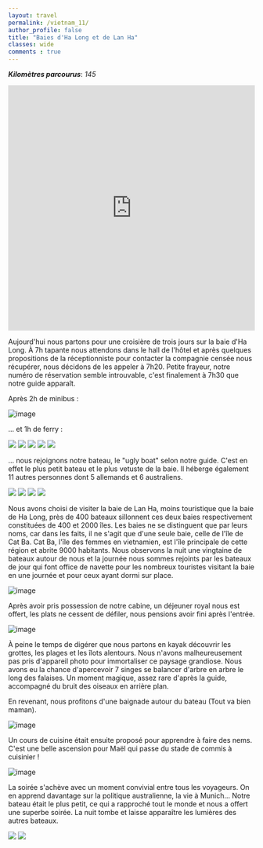 ```yaml
---
layout: travel
permalink: /vietnam_11/
author_profile: false
title: "Baies d'Ha Long et de Lan Ha"
classes: wide
comments : true
---
```


<!-- jQuery 1.8 or later, 33 KB -->
<script src="https://ajax.googleapis.com/ajax/libs/jquery/1.11.1/jquery.min.js"></script>

<!-- Fotorama from CDNJS, 19 KB -->
<link  href="https://cdnjs.cloudflare.com/ajax/libs/fotorama/4.6.4/fotorama.css" rel="stylesheet">
<script src="https://cdnjs.cloudflare.com/ajax/libs/fotorama/4.6.4/fotorama.js"></script>

***Kilomètres parcourus***: *145*

<iframe src="https://www.google.com/maps/d/u/0/embed?mid=1gfHe83aX5urnZyVSxHcRVRzSmYFY8UM4" width="100%" height="500" frameBorder="0"></iframe>

<br>

Aujourd'hui nous partons pour une croisière de trois jours sur la baie d'Ha Long. À 7h tapante nous attendons dans le hall de l'hôtel et après quelques propositions de la réceptionniste pour contacter la compagnie censée nous récupérer, nous décidons de les appeler à 7h20. Petite frayeur, notre numéro de réservation semble introuvable, c'est finalement à 7h30 que notre guide apparaît. 

Après 2h de minibus :

![image](https://drive.google.com/uc?id=1cOAf_4v0u3ZRAJNHhDwv2oWQyBkRqwGO)

... et 1h de ferry :

<div class="fotorama">
  <img src="https://drive.google.com/uc?id=1_rF83estHxk32_LWdHPyZHiSdjE7U0Rn">
  <img src="https://drive.google.com/uc?id=1HhjPUAJGINC2jO8JYG7_WTT2b4hXkrzS">
  <img src="https://drive.google.com/uc?id=1-KDbNTxDdurZ9c8DRkCYhHicG4fnMF6h">
  <img src="https://drive.google.com/uc?id=1EV7KWWjM_Ldg6MOrDwqTWZsswXpksrJx">
  <img src="https://drive.google.com/uc?id=1-oSVTPDhTxLuobWcSGbgn1xLNJp2bRzs">
</div>

... nous rejoignons notre bateau, le "ugly boat" selon notre guide. C'est en effet le plus petit bateau et le plus vetuste de la baie. Il héberge également 11 autres personnes dont 5 allemands et 6 australiens. 

<div class="fotorama">
  <img src="https://drive.google.com/uc?id=1K5K3BAEN5m5vZdwWZkgIB_Cxiz6_XEPY">
  <img src="https://drive.google.com/uc?id=1vhyK7yXF55MGxdAy94_fM6Qf8e26TOmE">
  <img src="https://drive.google.com/uc?id=16ND0YBFy77CjufYyxmBSSAb9Ok6k1gTF">
  <img src="https://drive.google.com/uc?id=1aB0WcTMK-9PXFJellg7NvbUnBXVDs8yB">
</div>

Nous avons choisi de visiter la baie de Lan Ha, moins touristique que la baie de Ha Long, près de 400 bateaux sillonnent ces deux baies respectivement constituées de 400 et 2000 îles. Les baies ne se distinguent que par leurs noms, car dans les faits, il ne s'agit que d'une seule baie, celle de l'île de Cat Ba. Cat Ba, l'île des femmes en vietnamien, est l'île principale de cette région et abrite 9000 habitants. Nous observons la nuit une vingtaine de bateaux autour de nous et la journée nous sommes rejoints par les bateaux de jour qui font office de navette pour les nombreux touristes visitant la baie en une journée et pour ceux ayant dormi sur place. 

![image](https://drive.google.com/uc?id=1_qeT-gF3iUbYqW8WanXOYCNGX7ScCG9m)

Après avoir pris possession de notre cabine, un déjeuner royal nous est offert, les plats ne cessent de défiler, nous pensions avoir fini après l'entrée. 

![image](https://drive.google.com/uc?id=1mvGultMh8szdeO6-0QYBPDi9vrdM9NNR)

À peine le temps de digérer que nous partons en kayak découvrir les grottes, les plages et les îlots alentours. Nous n'avons malheureusement pas pris d'appareil photo pour immortaliser ce paysage grandiose. Nous avons eu la chance d'apercevoir 7 singes se balancer d'arbre en arbre le long des falaises. Un moment magique, assez rare d'après la guide, accompagné du bruit des oiseaux en arrière plan.

En revenant, nous profitons d'une baignade autour du bateau (Tout va bien maman).

![image](https://drive.google.com/uc?id=1Ox_ACuywI_-4YgdXDZbffHRWEUqD_LRE)

Un cours de cuisine était ensuite proposé pour apprendre à faire des nems. C'est une belle ascension pour Maël qui passe du stade de commis à cuisinier ! 

![image](https://drive.google.com/uc?id=1gir8ihrx_xAUR4bF0EM1OBP-wp4WLaUf)

La soirée s'achève avec un moment convivial entre tous les voyageurs. On en apprend davantage sur la politique australienne, la vie à Munich... Notre bateau était le plus petit, ce qui a rapproché tout le monde et nous a offert une superbe soirée. La nuit tombe et laisse apparaître les lumières des autres bateaux.

<div class="fotorama">
  <img src="https://drive.google.com/uc?id=1lj2NjBBLRYU9b_k9GhynTOATNMjZPGcp">
  <img src="https://drive.google.com/uc?id=1Xvi6TlSz1GoBwW_HgJZJeksWKfSOWsKb">
</div>